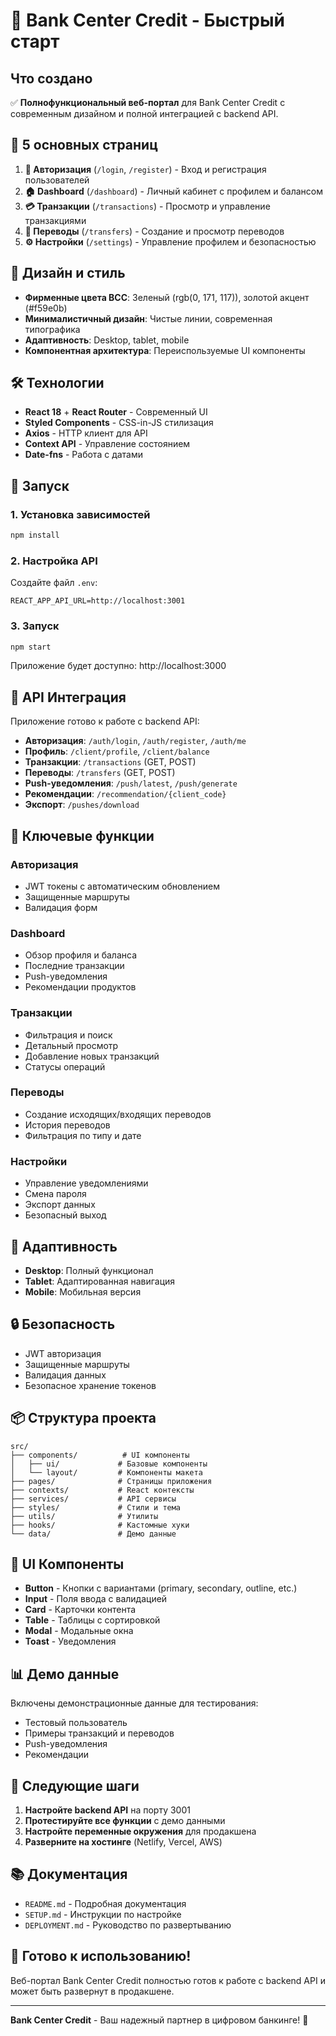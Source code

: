 # 🚀 Bank Center Credit - Быстрый старт

## Что создано

✅ **Полнофункциональный веб-портал** для Bank Center Credit с современным дизайном и полной интеграцией с backend API.

## 📱 5 основных страниц

1. **🔐 Авторизация** (`/login`, `/register`) - Вход и регистрация пользователей
2. **🏠 Dashboard** (`/dashboard`) - Личный кабинет с профилем и балансом  
3. **💳 Транзакции** (`/transactions`) - Просмотр и управление транзакциями
4. **💸 Переводы** (`/transfers`) - Создание и просмотр переводов
5. **⚙️ Настройки** (`/settings`) - Управление профилем и безопасностью

## 🎨 Дизайн и стиль

- **Фирменные цвета BCC**: Зеленый (rgb(0, 171, 117)), золотой акцент (#f59e0b)
- **Минималистичный дизайн**: Чистые линии, современная типографика
- **Адаптивность**: Desktop, tablet, mobile
- **Компонентная архитектура**: Переиспользуемые UI компоненты

## 🛠 Технологии

- **React 18** + **React Router** - Современный UI
- **Styled Components** - CSS-in-JS стилизация  
- **Axios** - HTTP клиент для API
- **Context API** - Управление состоянием
- **Date-fns** - Работа с датами

## 🚀 Запуск

### 1. Установка зависимостей
```bash
npm install
```

### 2. Настройка API
Создайте файл `.env`:
```env
REACT_APP_API_URL=http://localhost:3001
```

### 3. Запуск
```bash
npm start
```

Приложение будет доступно: http://localhost:3000

## 🔧 API Интеграция

Приложение готово к работе с backend API:

- **Авторизация**: `/auth/login`, `/auth/register`, `/auth/me`
- **Профиль**: `/client/profile`, `/client/balance`  
- **Транзакции**: `/transactions` (GET, POST)
- **Переводы**: `/transfers` (GET, POST)
- **Push-уведомления**: `/push/latest`, `/push/generate`
- **Рекомендации**: `/recommendation/{client_code}`
- **Экспорт**: `/pushes/download`

## 🎯 Ключевые функции

### Авторизация
- JWT токены с автоматическим обновлением
- Защищенные маршруты
- Валидация форм

### Dashboard
- Обзор профиля и баланса
- Последние транзакции
- Push-уведомления
- Рекомендации продуктов

### Транзакции
- Фильтрация и поиск
- Детальный просмотр
- Добавление новых транзакций
- Статусы операций

### Переводы  
- Создание исходящих/входящих переводов
- История переводов
- Фильтрация по типу и дате

### Настройки
- Управление уведомлениями
- Смена пароля
- Экспорт данных
- Безопасный выход

## 📱 Адаптивность

- **Desktop**: Полный функционал
- **Tablet**: Адаптированная навигация  
- **Mobile**: Мобильная версия

## 🔒 Безопасность

- JWT авторизация
- Защищенные маршруты
- Валидация данных
- Безопасное хранение токенов

## 📦 Структура проекта

```
src/
├── components/          # UI компоненты
│   ├── ui/             # Базовые компоненты
│   └── layout/         # Компоненты макета
├── pages/              # Страницы приложения
├── contexts/           # React контексты
├── services/           # API сервисы
├── styles/             # Стили и тема
├── utils/              # Утилиты
├── hooks/              # Кастомные хуки
└── data/               # Демо данные
```

## 🎨 UI Компоненты

- **Button** - Кнопки с вариантами (primary, secondary, outline, etc.)
- **Input** - Поля ввода с валидацией
- **Card** - Карточки контента
- **Table** - Таблицы с сортировкой
- **Modal** - Модальные окна
- **Toast** - Уведомления

## 📊 Демо данные

Включены демонстрационные данные для тестирования:
- Тестовый пользователь
- Примеры транзакций и переводов
- Push-уведомления
- Рекомендации

## 🔄 Следующие шаги

1. **Настройте backend API** на порту 3001
2. **Протестируйте все функции** с демо данными
3. **Настройте переменные окружения** для продакшена
4. **Разверните на хостинге** (Netlify, Vercel, AWS)

## 📚 Документация

- `README.md` - Подробная документация
- `SETUP.md` - Инструкции по настройке
- `DEPLOYMENT.md` - Руководство по развертыванию

## 🎉 Готово к использованию!

Веб-портал Bank Center Credit полностью готов к работе с backend API и может быть развернут в продакшене.

---

**Bank Center Credit** - Ваш надежный партнер в цифровом банкинге! 🏦
